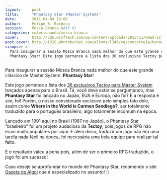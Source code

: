 ```yaml
---
layout:     post
title:      "Phantasy Star (Master System)"
date:       2011-04-09 19:00
author:     Felipe B. Barbosa
session:    Mosca Branca &#35 01
categories: colecionando/mosca-branca
cover:      http://cdn.wccftech.com/wp-content/uploads/2015/11/Dead-island-cover.png
post_cover: http://i328.photobucket.com/albums/l346/vgscomcerveja/banner3_1_zpsplzx2idj.jpg
sinopse: >
  Para inaugurar a sessão Mosca Branca nada melhor do que este grande clássico de Master System:
  Phantasy Star! Este jogo pertence a lista dos 36 exclusivos Tectoy para Master System lançados apenas para o Brasil.
---
```


Para inaugurar a sessão Mosca Branca nada melhor do que este grande clássico de Master System:
**Phantasy Star**!

Este jogo pertence a lista dos [36 exclusivos Tectoy para Master System](../../../../utilidade-publica/2011/01/22/jogos-master-system-exclusivos-tectoy.html) lançados apenas para o
Brasil. Tá, você deve estar se perguntando, mas **Phantasy Star** foi lançado no Japão, EUA e
Europa, não foi? E a resposta é sim, foi! Porém, o nosso considerado exclusivo pelo simples
fato dele, assim como **Where in the World is Carmen Sandiego?**, ser totalmente traduzido para o
português brasileiro, algo totalmente incomum na época.

Lançado em 1991 aqui no Brasil (1987 no Japão), o Phantasy Star "brasileiro" foi um projeto
audacioso da **Tectoy**, pois jogos de RPG não eram muito populares por aqui. E além disso,
traduzir um jogo não era uma tarefa nada fácil na época, foi necessária uma bela equipe para
realizar tal feito.

E o resultado valeu a pena pois, além de ser o primeiro RPG traduzido, o jogo foi um sucesso!

Caso deseje se aprofundar no mundo de Phantasy Star, recomendo o site [Gazeta de Algol](http://goo.gl/raByY) que é
especializado no assunto! :)
